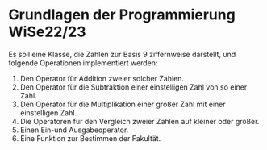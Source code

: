 # Grundlagen der Programmierung WiSe22/23
Es soll eine Klasse, die Zahlen zur Basis 9 ziffernweise darstellt, und folgende Operationen implementiert werden:
1) Den Operator für Addition zweier solcher Zahlen.
2) Den Operator für die Subtraktion einer einstelligen Zahl von so einer Zahl.
3) Den Operator für die Multiplikation einer großer Zahl mit einer einstelligen Zahl.
4) Die Operatoren für den Vergleich zweier Zahlen auf kleiner oder größer.
5) Einen Ein-und Ausgabeoperator.
6) Eine Funktion zur Bestimmen der Fakultät. 


